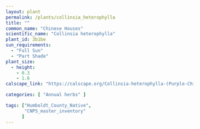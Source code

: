 ```yaml
---
layout: plant                                                              
permalink: /plants/collinsia_heterophylla
title: ""
common_name: "Chinese Houses"
scientific_name: "Collinsia heterophylla"
plant_id: 3b1be 
sun_requirements:
  - "Full Sun"
  - "Part Shade"
plant_size:
  - height: 
    - 0.3
    - 1.6
calscape_link: "https://calscape.org/Collinsia-heterophylla-(Purple-Chinese-Houses)"

categories: [ "Annual herbs" ]

tags: ["Humboldt_County_Native",
       "CNPS_master_inventory"
      ]
---
```



